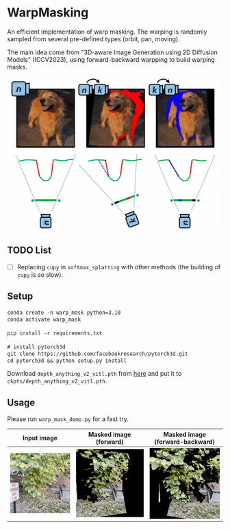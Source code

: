 # WarpMasking

An efficient implementation of warp masking. The warping is randomly sampled from several pre-defined types (orbit, pan, moving).

The main idea come from "3D-aware Image Generation using 2D Diffusion Models" (ICCV2023), using forward-backward warpping to build warping masks.

<img src="assets/forward-backward-warp.jpg" alt="teaser" width="500">

## TODO List
- [ ] Replacing `cupy` in `softmax_splatting` with other methods (the building of `cupy` is so slow).

## Setup

```
conda create -n warp_mask python=3.10
conda activate warp_mask

pip install -r requirements.txt

# install pytorch3d
git clone https://github.com/facebookresearch/pytorch3d.git
cd pytorch3d && python setup.py install
```

Download `depth_anything_v2_vitl.pth` from [here](https://huggingface.co/depth-anything/Depth-Anything-V2-Large/resolve/main/depth_anything_v2_vitl.pth) and put it to `ckpts/depth_anything_v2_vitl.pth`.

## Usage

Please run `warp_mask_demo.py` for a fast try.


| Input image                     | Masked image (forward)             | Masked image (forward-backward)             |
|---------------------------------|------------------------------------|---------------------------------------------|
| ![Reference IMG](demo/temp.png) | ![Result1](demo/forward_image.png) | ![Result2](demo/forward_backward_image.png) |

